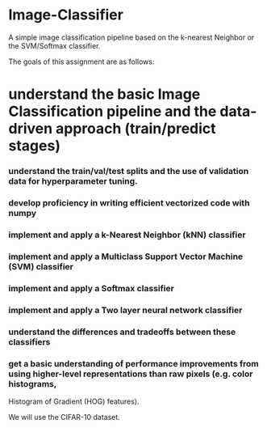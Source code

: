 # Image-Classifier
A  simple image classification pipeline based on the k-nearest Neighbor or the SVM/Softmax classifier. 

The goals of this assignment are as follows:

# understand the basic Image Classification pipeline and the data-driven approach (train/predict stages)

### understand the train/val/test splits and the use of validation data for hyperparameter tuning.

### develop proficiency in writing efficient vectorized code with numpy

### implement and apply a k-Nearest Neighbor (kNN) classifier

### implement and apply a Multiclass Support Vector Machine (SVM) classifier

### implement and apply a Softmax classifier

### implement and apply a Two layer neural network classifier

### understand the differences and tradeoffs between these classifiers

### get a basic understanding of performance improvements from using higher-level representations than raw pixels (e.g. color histograms,
Histogram of Gradient (HOG) features).

We will use the CIFAR-10 dataset.
